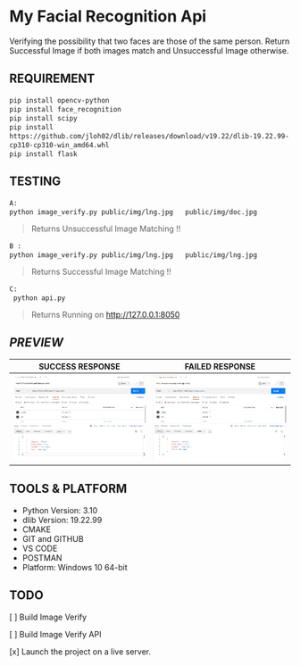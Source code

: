 # My Facial Recognition Api
 Verifying the possibility that two faces are those of the same person. 
 Return Successful Image  if both images match and Unsuccessful Image otherwise. 

## REQUIREMENT 

```
pip install opencv-python
pip install face_recognition
pip install scipy
pip install https://github.com/jloh02/dlib/releases/download/v19.22/dlib-19.22.99-cp310-cp310-win_amd64.whl
pip install flask

```

## TESTING

 
```
A:
python image_verify.py public/img/lng.jpg   public/img/doc.jpg
```
> Returns Unsuccessful Image Matching  !! 



```
B :
python image_verify.py public/img/lng.jpg   public/img/lng.jpg
```
> Returns Successful Image Matching  !! 

```
C:
 python api.py
 ```
 > Returns Running on http://127.0.0.1:8050





## ***PREVIEW***

| SUCCESS RESPONSE | FAILED RESPONSE |
|     ------------- | ------------- |
| ![Main Page](public/screenshot/true.PNG)| ![Main Page](public/screenshot/false.PNG)|




## TOOLS & PLATFORM
- Python Version: 3.10
- dlib Version: 19.22.99
- CMAKE
- GIT and GITHUB
- VS CODE
- POSTMAN
- Platform: Windows 10 64-bit


## TODO

[ ] Build Image Verify

[ ] Build Image Verify API

[x] Launch the project on a live server.
